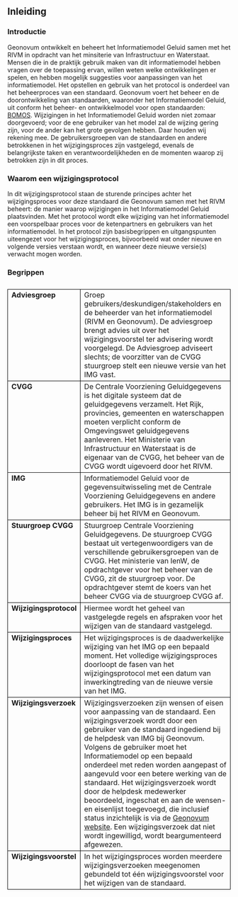 ## Inleiding

### Introductie

Geonovum ontwikkelt en beheert het Informatiemodel Geluid samen met het RIVM in opdracht van het minsiterie van Infrastructuur en Waterstaat. Mensen die in de praktijk gebruik maken van dit informatiemodel hebben vragen over de toepassing ervan, willen weten welke ontwikkelingen er spelen, en hebben mogelijk suggesties voor aanpassingen van het informatiemodel.
Het opstellen en gebruik van het protocol is onderdeel van het beheerproces van een standaard. Geonovum voert het beheer en de doorontwikkeling van standaarden, waaronder het Informatiemodel Geluid, uit conform het beheer- en ontwikkelmodel voor open standaarden: <a href='https://www.logius.nl/diensten/bomos' target='_blank'>BOMOS</a>.
Wijzigingen in het Informatiemodel Geluid worden niet zomaar doorgevoerd; voor de ene gebruiker van het model zal de wijzing gering zijn, voor de ander kan het grote gevolgen hebben. Daar houden wij rekening mee. De gebruikersgroepen van de standaarden en andere betrokkenen in het wijzigingsproces zijn vastgelegd, evenals de belangrijkste taken en verantwoordelijkheden en de momenten waarop zij betrokken zijn in dit proces.

### Waarom een wijzigingsprotocol

In dit wijzigingsprotocol staan de sturende principes achter het wijzigingsproces voor deze standaard die Geonovum samen met het RIVM beheert: de manier waarop wijzigingen in het Informatiemodel Geluid plaatsvinden. Met het protocol wordt elke wijziging van het informatiemodel een voorspelbaar proces voor de ketenpartners en gebruikers van het informatiemodel. In het protocol zijn basisbegrippen en uitgangspunten uiteengezet voor het wijzigingsproces, bijvoorbeeld wat onder nieuwe en volgende versies verstaan wordt, en wanneer deze nieuwe versie(s) verwacht mogen worden.

### Begrippen

<table style='width: 100%;'><caption></caption>
<colgroup><col id='col1' style='width: 23.602992751928923%;'
<col id='col2' style='width: 76.39700724807108%;'
</colgroup>
<tbody valign='top'><tr><td align='left' style='border-top: 0.5pt solid #000000; border-left: 0.5pt solid #000000; border-bottom: 0.5pt solid #000000; border-right: 0.5pt solid #000000; background-color: none;'><b>Adviesgroep</b>

</td>
<td align='left' style='border-top: 0.5pt solid #000000; border-left: 0.5pt solid #000000; border-bottom: 0.5pt solid #000000; border-right: 0.5pt solid #000000; background-color: none;'>Groep gebruikers/deskundigen/stakeholders en de beheerder van het informatiemodel (RIVM en Geonovum). De adviesgroep brengt advies uit over het wijzigingsvoorstel ter advisering wordt voorgelegd. De Adviesgroep adviseert slechts; de voorzitter van de CVGG stuurgroep stelt een nieuwe versie van het IMG vast.

</td>
</tr>
<tr><td align='left' style='border-top: 0.5pt solid #000000; border-left: 0.5pt solid #000000; border-bottom: 0.5pt solid #000000; border-right: 0.5pt solid #000000; background-color: none;'><b>CVGG</b>

</td>
<td align='left' style='border-top: 0.5pt solid #000000; border-left: 0.5pt solid #000000; border-bottom: 0.5pt solid #000000; border-right: 0.5pt solid #000000; background-color: none;'>De Centrale Voorziening Geluidgegevens is het digitale systeem dat de geluidgegevens verzamelt. Het Rijk, provincies, gemeenten en waterschappen moeten verplicht conform de Omgevingswet geluidgegevens aanleveren. Het Ministerie van Infrastructuur en Waterstaat is de eigenaar van de CVGG, het beheer van de CVGG wordt uigevoerd door het RIVM.
  
</td>
</tr>
<tr><td align='left' style='border-top: 0.5pt solid #000000; border-left: 0.5pt solid #000000; border-bottom: 0.5pt solid #000000; border-right: 0.5pt solid #000000; background-color: none;'><b>IMG</b>

</td>
<td align='left' style='border-top: 0.5pt solid #000000; border-left: 0.5pt solid #000000; border-bottom: 0.5pt solid #000000; border-right: 0.5pt solid #000000; background-color: none;'>Informatiemodel Geluid voor de gegevensuitwisseling met de Centrale Voorziening Geluidgegevens en andere gebruikers. Het IMG is in gezamelijk beheer bij het RIVM en Geonovum.  

</td>
</tr>

<tr><td align='left' style='border-top: 0.5pt solid #000000; border-left: 0.5pt solid #000000; border-bottom: 0.5pt solid #000000; border-right: 0.5pt solid #000000; background-color: none;'><b>Stuurgroep CVGG</b>

</td>
<td align='left' style='border-top: 0.5pt solid #000000; border-left: 0.5pt solid #000000; border-bottom: 0.5pt solid #000000; border-right: 0.5pt solid #000000; background-color: none;'>Stuurgroep Centrale Voorziening Geluidgegevens. De stuurgroep CVGG bestaat uit vertegenwoordigers van de verschillende gebruikersgroepen van de CVGG. Het ministerie van IenW, de opdrachtgever voor het beheer van de CVGG, zit de stuurgroep voor. De opdrachtgever stemt de koers van het beheer CVGG via de stuurgroep CVGG af.  

</td>
</tr>

<tr><td align='left' style='border-top: 0.5pt solid #000000; border-left: 0.5pt solid #000000; border-bottom: 0.5pt solid #000000; border-right: 0.5pt solid #000000; background-color: none;'><b>Wijzigingsprotocol</b>

</td>
<td align='left' style='border-top: 0.5pt solid #000000; border-left: 0.5pt solid #000000; border-bottom: 0.5pt solid #000000; border-right: 0.5pt solid #000000; background-color: none;'>Hiermee wordt het geheel van vastgelegde regels en afspraken voor het wijzigen van de standaard vastgelegd.

</td>
</tr>
<tr><td align='left' style='border-top: 0.5pt solid #000000; border-left: 0.5pt solid #000000; border-bottom: 0.5pt solid #000000; border-right: 0.5pt solid #000000; background-color: none;'><b>Wijzigingsproces</b>

</td>
<td align='left' style='border-top: 0.5pt solid #000000; border-left: 0.5pt solid #000000; border-bottom: 0.5pt solid #000000; border-right: 0.5pt solid #000000; background-color: none;'>Het wijzigingsproces is de daadwerkelijke wijziging van het IMG op een bepaald moment. Het volledige wijzigingsproces doorloopt de fasen van het wijzigingsprotocol met een datum van inwerkingtreding van de nieuwe versie van het IMG.

</td>
</tr>
<tr><td align='left' style='border-top: 0.5pt solid #000000; border-left: 0.5pt solid #000000; border-bottom: 0.5pt solid #000000; border-right: 0.5pt solid #000000; background-color: none;'><b>Wijzigingsverzoek</b>

</td>
<td align='left' style='border-top: 0.5pt solid #000000; border-left: 0.5pt solid #000000; border-bottom: 0.5pt solid #000000; border-right: 0.5pt solid #000000; background-color: none;'>Wijzigingsverzoeken zijn wensen of eisen voor aanpassing van de standaard. Een wijzigingsverzoek wordt door een gebruiker van de standaard ingediend bij de helpdesk van IMG bij Geonovum. Volgens de gebruiker moet het Informatiemodel op een bepaald onderdeel met reden worden aangepast of aangevuld voor een betere werking van de standaard. Het wijzigingsverzoek wordt door de helpdesk medewerker beoordeeld, ingeschat en aan de wensen- en eisenlijst toegevoegd, die inclusief status inzichtelijk is via de <a href='https://www.geonovum.nl/geo-standaarden/meldingen' target='_blank'>Geonovum website</a>. Een wijzigingsverzoek dat niet wordt ingewilligd, wordt beargumenteerd afgewezen.

</td>
</tr>
<tr><td align='left' style='border-top: 0.5pt solid #000000; border-left: 0.5pt solid #000000; border-bottom: 0.5pt solid #000000; border-right: 0.5pt solid #000000; background-color: none;'><b>Wijzigingsvoorstel</b> 

</td>
<td align='left' style='border-top: 0.5pt solid #000000; border-left: 0.5pt solid #000000; border-bottom: 0.5pt solid #000000; border-right: 0.5pt solid #000000; background-color: none;'>In het wijzigingsproces worden meerdere wijzigingsverzoeken meegenomen gebundeld tot één wijzigingsvoorstel voor het wijzigen van de standaard. 

</td>
</tr>
</tbody>
</table>

